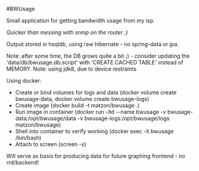 #BWUsage

Small application for getting bandwidth usage from my isp.

_Quicker than messing with snmp on the router ;)_

Output stored in hsqldb, using raw hibernate - no spring-data or jpa.

Note: after some time, the DB grows quite a bit ;) - consider updating the 'data/db/bwusage.db.script' with 'CREATE CACHED TABLE' instead of MEMORY.
Note: using jdk8, due to device restraints

Using docker:
- Create or bind volumes for logs and data (docker volume create bwusage-data, docker volume create bwusage-logs)
- Create image (docker build -t matzon/bwusage .)
- Run image in container (docker run -itd --name bwusage -v bwusage-data:/opt/bwusage/data -v bwusage-logs:/opt/bwusage/logs matzon/bwusage)
- Shell into container to verify working (docker exec -it bwusage /bin/bash)
- Attach to screen (screen -x)

Will serve as basis for producing data for future graphing frontend - no rrd/backend!